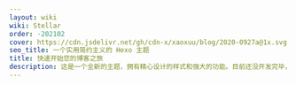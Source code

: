 ```yaml
---
layout: wiki
wiki: Stellar
order: -202102
cover: https://cdn.jsdelivr.net/gh/cdn-x/xaoxuu/blog/2020-0927a@1x.svg
seo_title: 一个实用简约主义的 Hexo 主题
title: 快速开始您的博客之旅
description: 这是一个全新的主题，拥有精心设计的样式和强大的功能。目前还没开发完毕，旧的文章正在逐步迁移至新主题。
---
```

